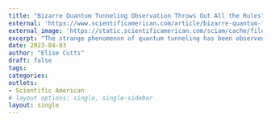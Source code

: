 ```yaml
---
title: "Bizarre Quantum Tunneling Observation Throws Out All the Rules"
external: 'https://www.scientificamerican.com/article/bizarre-quantum-tunneling-observation-throws-out-all-the-rules/'
external_image: 'https://static.scientificamerican.com/sciam/cache/file/00E13034-47C9-440E-BBDE9F3FD6A1310C_source.jpg?w=590&h=800&577ABCE4-A76A-42FE-AEACABD9E6F0C813'
excerpt: "The strange phenomenon of quantum tunneling has been observed in a chemical reaction that defies classical physics"
date: 2023-04-03
author: "Elise Cutts"
draft: false
tags:
categories:
outlets:
- Scientific American
# layout options: single, single-sidebar
layout: single
---
```


